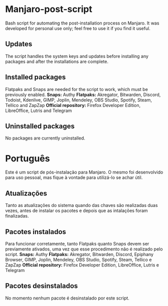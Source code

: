# Manjaro-post-script
Bash script for automating the post-installation process on Manjaro. It was developed for personal use only; feel free to use it if you find it useful.

## Updates
The script handles the system keys and updates before installing any packages and after the installations are complete.

## Installed packages
Flatpaks and Snaps are needed for the script to work, which must be previously enabled.
**Snaps:** Authy
**Flatpaks:** Akregator, Bitwarden, Discord, Todoist, Kdenlive, GIMP, Joplin, Mendeley, OBS Studio, Spotify, Steam, Tellico and ZapZap
**Official repository:** Firefox Developer Edition, LibreOffice, Lutris and Telegram

## Uninstalled packages
No packages are currently uninstalled.

# Português
Este é um script de pós-instalação para Manjaro. O mesmo foi desenvolvido para uso pessoal, mas fique à vontade para utilizá-lo se achar útil.

## Atualizações
Tanto as atualizações do sistema quando das chaves são realizadas duas vezes, antes de instalar os pacotes e depois que as intalações foram finalizadas.

## Pacotes instalados
Para funcionar corretamente, tanto Flatpaks quanto Snaps devem ser previamente ativados, uma vez que esse procedimento não é realizado pelo script.
**Snaps:** Authy
**Flatpaks:** Akregator, Bitwarden, Discord, Epiphany Browser, GIMP, Joplin, Mendeley, OBS Studio, Spotify, Steam, Tellico e ZapZap
**Official repository:** Firefox Developer Edition, LibreOffice, Lutris e Telegram

## Pacotes desinstalados
No momento nenhum pacote é desinstalado por este script.
